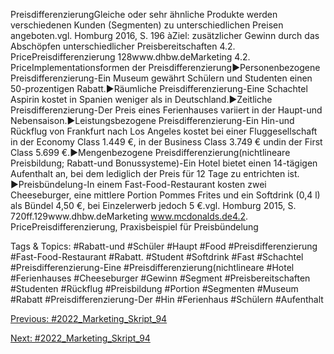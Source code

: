 PreisdifferenzierungGleiche oder sehr ähnliche Produkte werden verschiedenen Kunden (Segmenten) zu unterschiedlichen Preisen angeboten.vgl. Homburg 2016, S. 196
àZiel: zusätzlicher Gewinn durch das Abschöpfen unterschiedlicher Preisbereitschaften 4.2. PricePreisdifferenzierung
128www.dhbw.deMarketing
4.2. PriceImplementationsformen der Preisdifferenzierung►Personenbezogene Preisdifferenzierung-Ein Museum gewährt Schülern und Studenten einen 50-prozentigen Rabatt.►Räumliche Preisdifferenzierung-Eine Schachtel Aspirin kostet in Spanien weniger als in Deutschland.►Zeitliche Preisdifferenzierung-Der Preis eines Ferienhauses variiert in der Haupt-und Nebensaison.►Leistungsbezogene Preisdifferenzierung-Ein Hin-und Rückflug von Frankfurt nach Los Angeles kostet bei einer Fluggesellschaft in der Economy Class 1.449 €, in der Business Class 3.749 € undin der First Class 5.699 €.►Mengenbezogene Preisdifferenzierung(nichtlineare Preisbildung; Rabatt-und Bonussysteme)-Ein Hotel bietet einen 14-tägigen Aufenthalt an, bei dem lediglich der Preis für 12 Tage zu entrichten ist. ►Preisbündelung-In einem Fast-Food-Restaurant kosten zwei Cheeseburger, eine mittlere Portion Pommes Frites und ein Softdrink (0,4 l) als Bündel 4,50 €, bei Einzelerwerb jedoch 5 €.vgl. Homburg 2015, S. 720ff.129www.dhbw.deMarketing
www.mcdonalds.de4.2. PricePreisdifferenzierung, Praxisbeispiel für Preisbündelung

   Tags & Topics:
   #Rabatt-und
   #Schüler
   #Haupt
   #Food
   #Preisdifferenzierung
   #Fast-Food-Restaurant
   #Rabatt.
   #Student
   #Softdrink
   #Fast
   #Schachtel
   #Preisdifferenzierung-Eine
   #Preisdifferenzierung(nichtlineare
   #Hotel
   #Ferienhauses
   #Cheeseburger
   #Gewinn
   #Segment
   #Preisbereitschaften
   #Studenten
   #Rückflug
   #Preisbildung
   #Portion
   #Segmenten
   #Museum
   #Rabatt
   #Preisdifferenzierung-Der
   #Hin
   #Ferienhaus
   #Schülern
   #Aufenthalt

[Previous: #2022_Marketing_Skript_94](2022_Marketing_Skript_94.md)

[Next: #2022_Marketing_Skript_94](2022_Marketing_Skript_94.md)